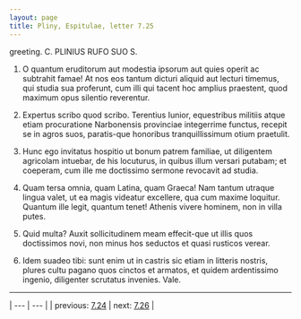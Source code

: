 ```yaml
---
layout: page
title: Pliny, Espitulae, letter 7.25
---
```


greeting. C. PLINIUS RUFO SUO S.



1. O quantum eruditorum aut modestia ipsorum aut quies operit ac subtrahit famae! At nos eos tantum dicturi aliquid aut lecturi timemus, qui studia sua proferunt, cum illi qui tacent hoc amplius praestent, quod maximum opus silentio reverentur.



2. Expertus scribo quod scribo. Terentius Iunior, equestribus militiis atque etiam procuratione Narbonensis provinciae integerrime functus, recepit se in agros suos, paratis-que honoribus tranquillissimum otium praetulit.



3. Hunc ego invitatus hospitio ut bonum patrem familiae, ut diligentem agricolam intuebar, de his locuturus, in quibus illum versari putabam; et coeperam, cum ille me doctissimo sermone revocavit ad studia.



4. Quam tersa omnia, quam Latina, quam Graeca! Nam tantum utraque lingua valet, ut ea magis videatur excellere, qua cum maxime loquitur. Quantum ille legit, quantum tenet! Athenis vivere hominem, non in villa putes.



5. Quid multa? Auxit sollicitudinem meam effecit-que ut illis quos doctissimos novi, non minus hos seductos et quasi rusticos verear.



6. Idem suadeo tibi: sunt enim ut in castris sic etiam in litteris nostris, plures cultu pagano quos cinctos et armatos, et quidem ardentissimo ingenio, diligenter scrutatus invenies. Vale.



---

| --- | --- |
| previous: [7.24](../7.24/) | next: [7.26](../7.26/) |